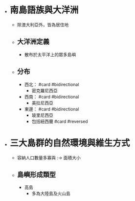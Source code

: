 - # 南島語族與大洋洲
	- 除澳大利亞外，皆為居住地
	- ## 大洋洲定義
		- 散布於太平洋上的眾多島嶼
	- ## 分布
		- 西北： #card #bidirectional
			- 密克羅尼西亞
		- 西南： #card #bidirectional
			- 美拉尼西亞
		- 東邊： #card #bidirectional
			- 玻里尼西亞
			- 包括紐西蘭 #card #reversed
- # 三大島群的自然環境與維生方式
	- 容納人口數量多寡與 :-> 面積大小
	- ## 島嶼形成類型
		- 高島
			- 多為大陸島及火山島